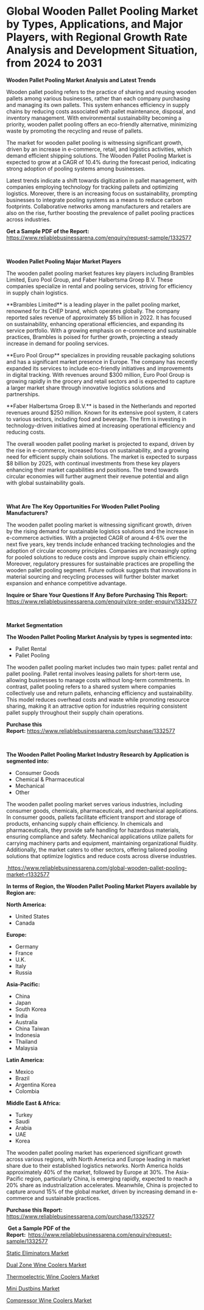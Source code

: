 <p><h1>Global Wooden Pallet Pooling Market by Types, Applications, and Major Players, with Regional Growth Rate Analysis and Development Situation, from 2024 to 2031</h1></p><p><strong>Wooden Pallet Pooling Market Analysis and Latest Trends</strong></p>
<p><p>Wooden pallet pooling refers to the practice of sharing and reusing wooden pallets among various businesses, rather than each company purchasing and managing its own pallets. This system enhances efficiency in supply chains by reducing costs associated with pallet maintenance, disposal, and inventory management. With environmental sustainability becoming a priority, wooden pallet pooling offers an eco-friendly alternative, minimizing waste by promoting the recycling and reuse of pallets.</p><p>The market for wooden pallet pooling is witnessing significant growth, driven by an increase in e-commerce, retail, and logistics activities, which demand efficient shipping solutions. The Wooden Pallet Pooling Market is expected to grow at a CAGR of 10.4% during the forecast period, indicating strong adoption of pooling systems among businesses. </p><p>Latest trends indicate a shift towards digitization in pallet management, with companies employing technology for tracking pallets and optimizing logistics. Moreover, there is an increasing focus on sustainability, prompting businesses to integrate pooling systems as a means to reduce carbon footprints. Collaborative networks among manufacturers and retailers are also on the rise, further boosting the prevalence of pallet pooling practices across industries.</p></p>
<p><strong>Get a Sample PDF of the Report:&nbsp;</strong> <a href="https://www.reliablebusinessarena.com/enquiry/request-sample/1332577?utm_campaign=1420&utm_medium=2&utm_source=Github&utm_content=ia&utm_term=11122024&utm_id=wooden-pallet-pooling">https://www.reliablebusinessarena.com/enquiry/request-sample/1332577</a></p>
<p>&nbsp;</p>
<p><strong>Wooden Pallet Pooling Major Market Players</strong></p>
<p><p>The wooden pallet pooling market features key players including Brambles Limited, Euro Pool Group, and Faber Halbertsma Groep B.V. These companies specialize in rental and pooling services, striving for efficiency in supply chain logistics.</p><p>**Brambles Limited** is a leading player in the pallet pooling market, renowned for its CHEP brand, which operates globally. The company reported sales revenue of approximately $5 billion in 2022. It has focused on sustainability, enhancing operational efficiencies, and expanding its service portfolio. With a growing emphasis on e-commerce and sustainable practices, Brambles is poised for further growth, projecting a steady increase in demand for pooling services.</p><p>**Euro Pool Group** specializes in providing reusable packaging solutions and has a significant market presence in Europe. The company has recently expanded its services to include eco-friendly initiatives and improvements in digital tracking. With revenues around $300 million, Euro Pool Group is growing rapidly in the grocery and retail sectors and is expected to capture a larger market share through innovative logistics solutions and partnerships.</p><p>**Faber Halbertsma Groep B.V.** is based in the Netherlands and reported revenues around $250 million. Known for its extensive pool system, it caters to various sectors, including food and beverage. The firm is investing in technology-driven initiatives aimed at increasing operational efficiency and reducing costs.</p><p>The overall wooden pallet pooling market is projected to expand, driven by the rise in e-commerce, increased focus on sustainability, and a growing need for efficient supply chain solutions. The market is expected to surpass $8 billion by 2025, with continual investments from these key players enhancing their market capabilities and positions. The trend towards circular economies will further augment their revenue potential and align with global sustainability goals.</p></p>
<p>&nbsp;</p>
<p><strong>What Are The Key Opportunities For Wooden Pallet Pooling Manufacturers?</strong></p>
<p><p>The wooden pallet pooling market is witnessing significant growth, driven by the rising demand for sustainable logistics solutions and the increase in e-commerce activities. With a projected CAGR of around 4-6% over the next five years, key trends include enhanced tracking technologies and the adoption of circular economy principles. Companies are increasingly opting for pooled solutions to reduce costs and improve supply chain efficiency. Moreover, regulatory pressures for sustainable practices are propelling the wooden pallet pooling segment. Future outlook suggests that innovations in material sourcing and recycling processes will further bolster market expansion and enhance competitive advantage.</p></p>
<p><strong>Inquire or Share Your Questions If Any Before Purchasing This Report:</strong> <a href="https://www.reliablebusinessarena.com/enquiry/pre-order-enquiry/1332577?utm_campaign=1420&utm_medium=2&utm_source=Github&utm_content=ia&utm_term=11122024&utm_id=wooden-pallet-pooling">https://www.reliablebusinessarena.com/enquiry/pre-order-enquiry/1332577</a></p>
<p>&nbsp;</p>
<p><strong>Market Segmentation</strong></p>
<p><strong>The Wooden Pallet Pooling Market Analysis by types is segmented into:</strong></p>
<p><ul><li>Pallet Rental</li><li>Pallet Pooling</li></ul></p>
<p><p>The wooden pallet pooling market includes two main types: pallet rental and pallet pooling. Pallet rental involves leasing pallets for short-term use, allowing businesses to manage costs without long-term commitments. In contrast, pallet pooling refers to a shared system where companies collectively use and return pallets, enhancing efficiency and sustainability. This model reduces overhead costs and waste while promoting resource sharing, making it an attractive option for industries requiring consistent pallet supply throughout their supply chain operations.</p></p>
<p><strong>Purchase this Report:&nbsp;</strong><a href="https://www.reliablebusinessarena.com/purchase/1332577?utm_campaign=1420&utm_medium=2&utm_source=Github&utm_content=ia&utm_term=11122024&utm_id=wooden-pallet-pooling">https://www.reliablebusinessarena.com/purchase/1332577</a></p>
<p>&nbsp;</p>
<p><strong>The Wooden Pallet Pooling Market Industry Research by Application is segmented into:</strong></p>
<p><ul><li>Consumer Goods</li><li>Chemical & Pharmaceutical</li><li>Mechanical</li><li>Other</li></ul></p>
<p><p>The wooden pallet pooling market serves various industries, including consumer goods, chemicals, pharmaceuticals, and mechanical applications. In consumer goods, pallets facilitate efficient transport and storage of products, enhancing supply chain efficiency. In chemicals and pharmaceuticals, they provide safe handling for hazardous materials, ensuring compliance and safety. Mechanical applications utilize pallets for carrying machinery parts and equipment, maintaining organizational fluidity. Additionally, the market caters to other sectors, offering tailored pooling solutions that optimize logistics and reduce costs across diverse industries.</p></p>
<p><a href="https://www.reliablebusinessarena.com/global-wooden-pallet-pooling-market-r1332577?utm_campaign=1420&utm_medium=2&utm_source=Github&utm_content=ia&utm_term=11122024&utm_id=wooden-pallet-pooling">&nbsp;https://www.reliablebusinessarena.com/global-wooden-pallet-pooling-market-r1332577</a></p>
<p><strong>In terms of Region, the Wooden Pallet Pooling Market Players available by Region are:</strong></p>
<p>
    <p> <strong> North America: </strong>
        <ul>
            <li>United States</li>
            <li>Canada</li>
        </ul>
        </p> 
    <p> <strong> Europe: </strong>
        <ul>
            <li>Germany</li>
            <li>France</li>
            <li>U.K.</li>
            <li>Italy</li>
            <li>Russia</li>
        </ul>
        </p> 
    <p> <strong> Asia-Pacific: </strong>
        <ul>
            <li>China</li>
            <li>Japan</li>
            <li>South Korea</li>
            <li>India</li>
            <li>Australia</li>
            <li>China Taiwan</li>
            <li>Indonesia</li>
            <li>Thailand</li>
            <li>Malaysia</li>
        </ul>
        </p> 
    <p> <strong> Latin America: </strong>
        <ul>
            <li>Mexico</li>
            <li>Brazil</li>
            <li>Argentina Korea</li>
            <li>Colombia</li>
        </ul>
        </p> 
    <p> <strong> Middle East & Africa: </strong>
        <ul>
            <li>Turkey</li>
            <li>Saudi</li>
            <li>Arabia</li>
            <li>UAE</li>
            <li>Korea</li>
        </ul>
    </p>
    </p>
<p><p>The wooden pallet pooling market has experienced significant growth across various regions, with North America and Europe leading in market share due to their established logistics networks. North America holds approximately 40% of the market, followed by Europe at 30%. The Asia-Pacific region, particularly China, is emerging rapidly, expected to reach a 20% share as industrialization accelerates. Meanwhile, China is projected to capture around 15% of the global market, driven by increasing demand in e-commerce and sustainable practices.</p></p>
<p><strong>Purchase this Report: </strong><a href="https://www.reliablebusinessarena.com/purchase/1332577?utm_campaign=1420&utm_medium=2&utm_source=Github&utm_content=ia&utm_term=11122024&utm_id=wooden-pallet-pooling">https://www.reliablebusinessarena.com/purchase/1332577</a></p>
<p>&nbsp;<strong>Get a Sample PDF of the Report:&nbsp;&nbsp;</strong><a href="https://www.reliablebusinessarena.com/enquiry/request-sample/1332577?utm_campaign=1420&utm_medium=2&utm_source=Github&utm_content=ia&utm_term=11122024&utm_id=wooden-pallet-pooling">https://www.reliablebusinessarena.com/enquiry/request-sample/1332577</a></p>
<p><strong></strong></p>
<p><p><a href="https://www.linkedin.com/pulse/global-static-eliminators-market-set-grow-despite-change-udryc?utm_campaign=1420&utm_medium=2&utm_source=Github&utm_content=ia&utm_term=11122024&utm_id=wooden-pallet-pooling">Static Eliminators Market</a></p><p><a href="https://www.linkedin.com/pulse/growth-journey-dual-zone-wine-coolers-market-uncovering-7nyxc?utm_campaign=1420&utm_medium=2&utm_source=Github&utm_content=ia&utm_term=11122024&utm_id=wooden-pallet-pooling">Dual Zone Wine Coolers Market</a></p><p><a href="https://www.linkedin.com/pulse/global-thermoelectric-wine-coolers-market-research-report-yu7ec?utm_campaign=1420&utm_medium=2&utm_source=Github&utm_content=ia&utm_term=11122024&utm_id=wooden-pallet-pooling">Thermoelectric Wine Coolers Market</a></p><p><a href="https://www.linkedin.com/pulse/mini-dustbins-market-size-2024-2031-reports-rise-cagr-87-tnqhc?utm_campaign=1420&utm_medium=2&utm_source=Github&utm_content=ia&utm_term=11122024&utm_id=wooden-pallet-pooling">Mini Dustbins Market</a></p><p><a href="https://www.linkedin.com/pulse/industry-analysis-competitive-strategies-compressor-wine-zustc?utm_campaign=1420&utm_medium=2&utm_source=Github&utm_content=ia&utm_term=11122024&utm_id=wooden-pallet-pooling">Compressor Wine Coolers Market</a></p></p>